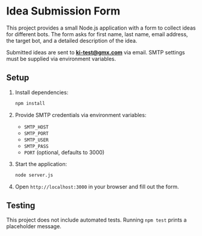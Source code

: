 # Idea Submission Form

This project provides a small Node.js application with a form to collect ideas for different bots. The form asks for first name, last name, email address, the target bot, and a detailed description of the idea.

Submitted ideas are sent to **ki-test@gmx.com** via email. SMTP settings must be supplied via environment variables.

## Setup

1. Install dependencies:
   ```bash
   npm install
   ```

2. Provide SMTP credentials via environment variables:
   - `SMTP_HOST`
   - `SMTP_PORT`
   - `SMTP_USER`
   - `SMTP_PASS`
   - `PORT` (optional, defaults to 3000)

3. Start the application:
   ```bash
   node server.js
   ```

4. Open `http://localhost:3000` in your browser and fill out the form.

## Testing

This project does not include automated tests. Running `npm test` prints a placeholder message.
